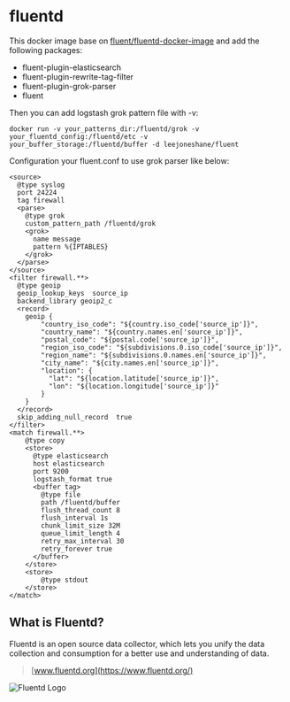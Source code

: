# fluentd

This docker image base on [fluent/fluentd-docker-image](https://github.com/fluent/fluentd-docker-image) and add the following packages:

- fluent-plugin-elasticsearch
- fluent-plugin-rewrite-tag-filter
- fluent-plugin-grok-parser
- fluent

Then you can add logstash grok pattern file with -v:

```
docker run -v your_patterns_dir:/fluentd/grok -v your_fluentd_config:/fluentd/etc -v your_buffer_storage:/fluentd/buffer -d leejoneshane/fluent
```

Configuration your fluent.conf to use grok parser like below:

```
<source>
  @type syslog
  port 24224
  tag firewall
  <parse>
    @type grok
    custom_pattern_path /fluentd/grok
    <grok>
      name message
      pattern %{IPTABLES}
    </grok>
  </parse>
</source>
<filter firewall.**>
  @type geoip
  geoip_lookup_keys  source_ip
  backend_library geoip2_c
  <record>
    geoip {
        "country_iso_code": "${country.iso_code['source_ip']}",
        "country_name": "${country.names.en['source_ip']}",
        "postal_code": "${postal.code['source_ip']}",
        "region_iso_code": "${subdivisions.0.iso_code['source_ip']}",
        "region_name": "${subdivisions.0.names.en['source_ip']}",
        "city_name": "${city.names.en['source_ip']}",
        "location": {
          "lat": "${location.latitude['source_ip']}",
          "lon": "${location.longitude['source_ip']}"
        }
    }
  </record>
  skip_adding_null_record  true
</filter>
<match firewall.**>
    @type copy
    <store>
      @type elasticsearch
      host elasticsearch
      port 9200
      logstash_format true
      <buffer tag>
        @type file
        path /fluentd/buffer
        flush_thread_count 8
        flush_interval 1s
        chunk_limit_size 32M
        queue_limit_length 4
        retry_max_interval 30
        retry_forever true
      </buffer>
    </store>
    <store>
        @type stdout
    </store>
</match>
```

## What is Fluentd?

Fluentd is an open source data collector, which lets you unify the data
collection and consumption for a better use and understanding of data.

> [www.fluentd.org](https://www.fluentd.org/)

![Fluentd Logo](https://www.fluentd.org/images/miscellany/fluentd-logo_2x.png)
